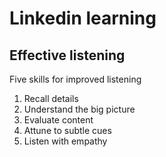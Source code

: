 # Linkedin learning
## Effective listening
Five skills for improved listening
1. Recall details
2. Understand the big picture
3. Evaluate content
4. Attune to subtle cues
5. Listen with empathy
